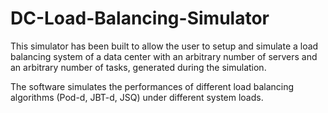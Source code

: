 # DC-Load-Balancing-Simulator

This simulator has been built to allow the user to setup and simulate a load balancing system of a data center with an arbitrary number of servers and an arbitrary number of tasks, generated during the simulation.

The software simulates the performances of different load balancing algorithms (Pod-d, JBT-d, JSQ) under different system loads.